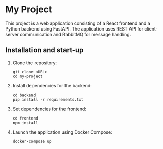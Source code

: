 # My Project

This project is a web application consisting of a React frontend and a Python backend using FastAPI. The application uses REST API for client-server communication and RabbitMQ for message handling.

## Installation and start-up

1. Clone the repository:
   ```
   git clone <URL>
   cd my-project
   ```

2. Install dependencies for the backend:
   ```
   cd backend
   pip install -r requirements.txt
   ```

3. Set dependencies for the frontend:
   ```
   cd frontend
   npm install
   ```

4. Launch the application using Docker Compose:
   ```
   docker-compose up
   ```
